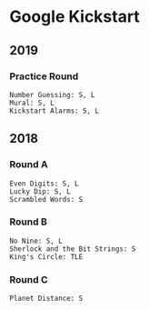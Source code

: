 # Google Kickstart

## 2019
### Practice Round
    Number Guessing: S, L
    Mural: S, L
    Kickstart Alarms: S, L

## 2018
### Round A
    Even Digits: S, L
    Lucky Dip: S, L
    Scrambled Words: S
    
### Round B
    No Nine: S, L
    Sherlock and the Bit Strings: S
    King's Circle: TLE
    
### Round C
    Planet Distance: S
